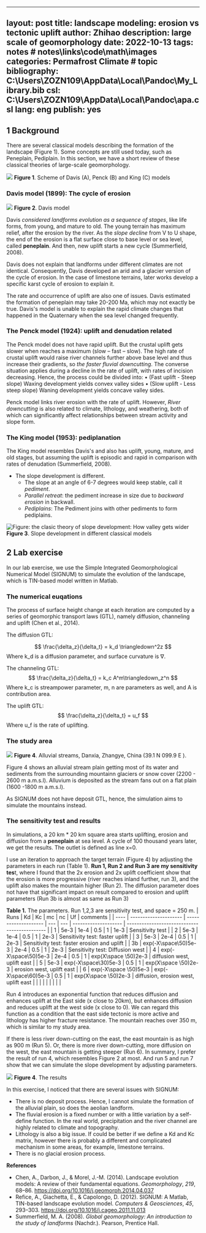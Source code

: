 
---
layout: post
title: landscape modeling: erosion vs tectonic uplift
author: Zhihao
description: large scale of geomorphology
date: 2022-10-13
tags: notes # notes\links\code\math\images
categories: Permafrost Climate # topic
bibliography: C:\Users\ZOZN109\AppData\Local\Pandoc\My_Library.bib
csl: C:\Users\ZOZN109\AppData\Local\Pandoc\apa.csl
lang: eng
publish: yes
---

## 1 Background

There are several classical models describing the formation of the landscape (Figure 1). Some concepts are still used today, such as Peneplain, Pediplain. In this section, we have a short review of these classical theories of large-scale geomorphology.

![](https://i.imgur.com/lU82I9d.png)
**Figure 1**. Scheme of Davis (A), Penck (B) and King (C) models

### Davis model (1899): The cycle of erosion
![](https://i.imgur.com/4v6O3NZ.png)
**Figure 2**. Davis model

Davis *considered landforms evolution as a sequence of stages*, like life forms, from young, and mature to old. The young terrain has maximum relief, after the erosion by the river. As the *slope decline* from V to U shape, the end of the erosion is a flat surface close to base level or sea level, called **peneplain**. And then, new uplift starts a new cycle (Summerfield, 2008).

Davis does not explain that landforms under different climates are not identical. Consequently, Davis developed an arid and a glacier version of the cycle of erosion. In the case of limestone terrains, later works develop a specific karst cycle of erosion to explain it.

The rate and occurrence of uplift are also one of issues. Davis estimated the formation of peneplain may take 20-200 Ma, which may not exactly be true. Davis's model is unable to explain the rapid climate changes that happened in the Quaternary when the sea level changed frequently.

### The Penck model (1924): uplift and denudation related

The Penck model does not have rapid uplift. But the crustal uplift gets slower when reaches a maximum (slow – fast – slow). The high rate of crustal uplift would raise river channels further above base level and thus increase their gradients, so *the faster fluvial downcutting*. The converse situation applies during a decline in the rate of uplift, with rates of incision decreasing. Hence, the process could be divided into:
	• (Fast uplift - Steep slope) Waxing development yields convex valley sides
	• (Slow uplift - Less steep slope) Waning development yields concave valley sides.

Penck model links river erosion with the rate of uplift. However, *River downcutting* is also related to climate, lithology, and weathering, both of which can significantly affect relationships between stream activity and slope form.

### The King model (1953): pediplanation

The King model resembles Davis's and also has uplift, young, mature, and old stages, but assuming the uplift is episodic and rapid in comparison with rates of denudation (Summerfield, 2008). 
- The slope development is different.
	- The slope at an angle of 6-7 degrees would keep stable, call it *pediment*.
	- *Parallel retreat*: the pediment increase in size due to *backward erosion* in backwall. 
	- *Pediplains*: The Pediment joins with other pediments to form pediplains.


![Figure: the clasic theory of slope development: How valley gets wider](https://i.imgur.com/4E7hQHi.jpg)
**Figure 3**. Slope development in different classical models

## 2 Lab exercise

In our lab exercise, we use the Simple Integrated Geomorphological Numerical Model (SIGNUM) to simulate the evolution of the landscape, which is TIN-based model written in Matlab.

### The numerical euqations
The process of surface height change at each iteration are computed by a series of geomorphic transport laws (GTL), namely diffusion, channeling and uplift (Chen et al., 2014).

The diffusion GTL:

$$
\frac{\delta_z}{\delta_t} = k_d \triangledown^2z
$$
Where k_d is a diffusion parameter, and surface curvature is ∇.

The channeling GTL:
$$
\frac{\delta_z}{\delta_t} = k_c A^m\triangledown_z^n
$$
Where k_c is streampower parameter, m, n are parameters as well, and A is contribution area.

The uplift GTL:
$$
\frac{\delta_z}{\delta_t} = u_f
$$
Where u_f is the rate of uplifting.

### The study area

![](https://i.imgur.com/Jtv0fAq.jpg)
**Figure 4**. Alluvial streams, Danxia, Zhangye, China (39.1 N 099.9 E ).

Figure 4 shows an alluvial stream plain getting most of its water and sediments from the surrounding mountainn glaciers or snow cover (2200 - 2600 m a.m.s.l). Alluvium is deposited as the stream fans out on a flat plain (1600 -1800 m a.m.s.l).

As SIGNUM does not have deposit GTL, hence, the simulation aims to simulate the mountains instead.

### The sensitivity test and results

In simulations, a 20 km * 20 km square area starts uplifting, erosion and diffusion from a **peneplain** at sea level. A cycle of 100 thousand years later, we get the results. The outlet is defined as line x=0.

I use an iteration to approach the target terrain (Figure 4) by adjusting the parameters in each run (Table 1). **Run 1, Run 2 and Run 3 are my sensitivity tes**t, where I found that the 2x erosion and 2x uplift coefficient show that the erosion is more progressive (river reaches inland further, run 3), and the uplift also makes the mountain higher (Run 2). The diffusion parameter does not have that significant impact on result compared to erosion and uplift parameters (Run 3b is almost as same as Run 3)

**Table 1.**  The parameters. Run 1,2,3 are sensitivity test, and space = 250 m.
| Runs | Kd                    | Kc                   | mc  | nc  | Uf                   | comments                                      |
| ---- | --------------------- | -------------------- | --- | --- | -------------------- | --------------------------------------------- |
| 1    | 5e-3                  | 1e-4                 | 0.5 | 1   | 1e-3                 | Sensitivity test                              |
| 2    | 5e-3                  | 1e-4                 | 0.5 | 1   | 2e-3                 | Sensitivity test: faster uplift               |
| 3    | 5e-3                  | 2e-4                 | 0.5 | 1   | 2e-3                 | Sensitivity test: faster erosion   and uplift |
| 3b   | exp(-X\space\50)5e-3  | 2e-4                 | 0.5 | 1   | 2e-3                 | Sensitivity test: Diffusion west              |
| 4    | exp(-X\space\50)5e-3  | 2e-4                 | 0.5 | 1   | exp(X\space \50)2e-3 | diffusion west, uplift east                   |
| 5    | 5e-3                  | exp(-X\space\30)5e-3 | 0.5 | 1   | exp(X\space \50)2e-3 | erosion west, uplift east                     |
| 6    | exp(-X\space \50)5e-3 | exp(-X\space\60)5e-3 | 0.5 | 1   | exp(X\space \50)2e-3 | diffusion, erosion west, uplift   east        |
|      |                       |                      |     |     |                      |                                               |

Run 4 introduces an exponential function that reduces diffusion and enhances uplift at the East side (x close to 20km), but enhances diffusion and reduces uplift at the west side (x close to 0). We can regard this function as a condition that the east side tectonic is more active and lithology has higher fracture resistance. The mountain reaches over 350 m, which is similar to my study area.

If there is less river down-cutting on the east, the east mountain is as high as 900 m (Run 5). Or, there is more river down-cutting, more diffusion on the west, the east mountain is getting steeper (Run 6). In summary, I prefer the result of run 4, which resembles Figure 2 at most. And run 5 and run 7 show that we can simulate the slope development by adjusting parameters.

![](https://i.imgur.com/bN42Dah.png)
**Figure 4**. The results

In this exercise, I noticed that there are several issues with SIGNUM:
- There is no deposit process. Hence, I cannot simulate the formation of the alluvial plain, so does the aeolian landform.
- The fluvial erosion is a fixed number or with a little variation by a self-define function. In the real world, precipitation and the river channel are highly related to climate and topography.
- Lithology is also a big issue. If could be better if we define a Kd and Kc matrix, however there is probably a different and complicated mechanism in some areas, for example, limestone terrains.
- There is no glacial erosion process.

**References**

- Chen, A., Darbon, J., & Morel, J.-M. (2014). Landscape evolution models: A review of their fundamental equations. _Geomorphology_, _219_, 68–86. https://doi.org/10.1016/j.geomorph.2014.04.037
- Refice, A., Giachetta, E., & Capolongo, D. (2012). SIGNUM: A Matlab, TIN-based landscape evolution model. _Computers & Geosciences_, _45_, 293–303. https://doi.org/10.1016/j.cageo.2011.11.013
- Summerfield, M. A. (2008). _Global geomorphology: An introduction to the study of landforms_ (Nachdr.). Pearson, Prentice Hall.